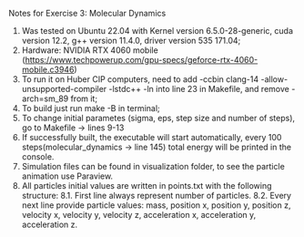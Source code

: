 Notes for Exercise 3: Molecular Dynamics

1. Was tested on Ubuntu 22.04 with Kernel version 6.5.0-28-generic, cuda version 12.2, g++ version 11.4.0, driver version 535 171.04;
2. Hardware: NVIDIA RTX 4060 mobile (https://www.techpowerup.com/gpu-specs/geforce-rtx-4060-mobile.c3946)
3. To run it on Huber CIP computers, need to add -ccbin clang-14 -allow-unsupported-compiler -lstdc++ -ln into line 23 in Makefile, and remove -arch=sm_89 from it;
4. To build just run make -B in terminal;
5. To change initial parametes (sigma, eps, step size and number of steps), go to Makefile -> lines 9-13
6. If successfully built, the executable will start automatically, every 100 steps(molecular_dynamics -> line 145) total energy will be printed in the console.
7. Simulation files can be found in visualization folder, to see the particle animation use Paraview.
8. All particles initial values are written in points.txt with the following structure:
8.1. First line always represent number of particles.
8.2. Every next line provide particle values: mass, position x, position y, position z, velocity x, velocity y, velocity z, acceleration x, acceleration y, acceleration z.
